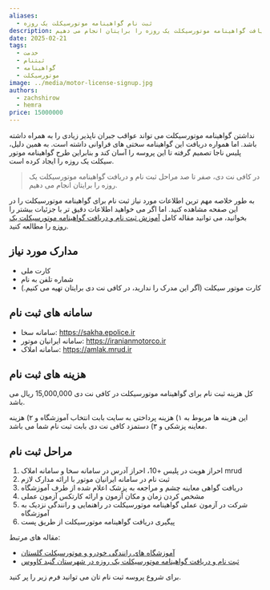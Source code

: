 ```yaml
---
aliases:
  - ثبت نام گواهینامه موتورسیکلت یک روزه
description: در کافی نت دی، صفر تا صد مراحل ثبت نام و دریافت گواهینامه موتورسیکلت یک روزه را برایتان انجام می دهیم.
date: 2025-02-21
tags:
  - خدمت
  - ثبتنام
  - گواهینامه
  - موتورسیکلت
image: ../media/motor-license-signup.jpg
authors:
  - zachshirow
  - hemra
price: 15000000
---
```


نداشتن گواهینامه موتورسیکلت می تواند عواقب جبران ناپذیر زیادی را به همراه داشته باشد. اما همواره دریافت این گواهینامه سختی های فراوانی داشته است. به همین دلیل، پلیس ناجا تصمیم گرفته تا این پروسه را آسان کند و بنابراین طرح گواهینامه موتور سیکلت یک روزه را ایجاد کرده است. 

> در کافی نت دی، صفر تا صد مراحل ثبت نام و دریافت گواهینامه موتورسیکلت یک روزه را برایتان انجام می دهیم.

به طور خلاصه مهم ترین اطلاعات مورد نیاز ثبت نام برای گواهینامه موتورسیکلت را در این صفحه مشاهده کنید. اما اگر می خواهید اطلاعات دقیق تر با جزئیات بیشتر را بخوانید، می توانید مقاله کامل [آموزش ثبت نام و دریافت گواهینامه موتورسیکلت یک روزه](../blog/motor-license.md) را مطالعه کنید.

## مدارک مورد نیاز

- کارت ملی
- شماره تلفن به نام
- کارت موتور سیکلت (آگر این مدرک را ندارید، در کافی نت دی برایتان تهیه می کنیم.)
## سامانه های ثبت نام

- سامانه سخا: https://sakha.epolice.ir
- سامانه ایرانیان موتور: https://iranianmotorco.ir
- سامانه املاک: https://amlak.mrud.ir

## هزینه های ثبت نام

کل هزینه ثبت نام برای گواهینامه موتورسیکلت در کافی نت دی 15,000,000 ریال می باشد. 

این هزینه ها مربوط به ۱) هزینه پرداختی به سایت بابت انتخاب آموزشگاه و ۲)‌ هزینه معاینه پزشکی و ۳) دستمزد کافی نت دی بابت ثبت نام شما می باشد.  

## مراحل ثبت نام

1. احراز هویت در پلیس +10، احراز آدرس در سامانه سخا و سامانه املاک mrud
2. ثبت نام در سامانه ایرانیان موتور با ارائه مدارک لازم
3. دریافت گواهی معاینه چشم و مراجعه به پزشک اعلام شده از طرف آموزشگاه
4. مشخص کردن زمان و مکان آزمون و ارائه کارتکس آزمون عملی
5. شرکت در آزمون عملی گواهینامه موتورسیکلت در راهنمایی و رانندگی نزدیک به آموزشگاه
6. پیگیری دریافت گواهینامه موتورسیکلت از طریق پست

مقاله های مرتبط: 

- [آموزشگاه های رانندگی خودرو و موتورسیکلت گلستان](../blog/golestan-motor-driving-schools.md)
- [ثبت نام و دریافت گواهینامه موتورسیکلت یک روزه در شهرستان گنبد کاووس](../blog/motor-license-gonbad.md)

برای شروع پروسه ثبت نام تان می توانید فرم زیر را پر کنید. 